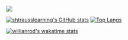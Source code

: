 ![](https://i.imgur.com/tPQYo8K.png)

[![shtrausslearning's GitHub stats](https://github-readme-stats.vercel.app/api?username=shtrausslearning&show_icons=true&theme=Gradient)](https://github.com/anuraghazra/github-readme-stats) [![Top Langs](https://github-readme-stats.vercel.app/api/top-langs/?username=shtrausslearning&layout=compact)](https://github.com/shtrausslearning/github-readme-stats)

[![willianrod's wakatime stats](https://github-readme-stats.vercel.app/api/wakatime?username=shtrausslearning)](https://github.com/shtrausslearning/github-readme-stats)

